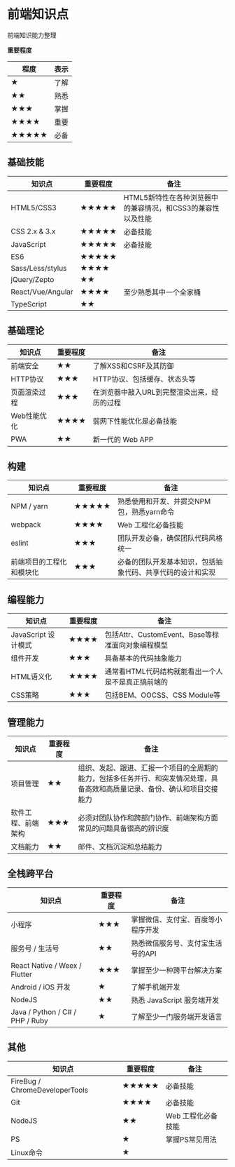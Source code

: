 # 前端知识点

前端知识能力整理

**重要程度**

| 程度 | 表示 |
|-----|------|
| ★ |	了解 |
| ★★ |	熟悉 |
| ★★★ |	掌握 |
| ★★★★ |	重要 |
| ★★★★★ |	必备 |


## 基础技能

| 知识点 |	重要程度 | 备注 |
|--------|---------|-----|
| HTML5/CSS3 | ★★★★★ | HTML5新特性在各种浏览器中的兼容情况，和CSS3的兼容性以及性能 |
| CSS 2.x & 3.x | ★★★★★ | 必备技能 |
| JavaScript | ★★★★★ | 必备技能 |
| ES6 | ★★★★★ |  |
| Sass/Less/stylus | ★★★★ |  |
| jQuery/Zepto | ★★ | 
| React/Vue/Angular | ★★★★ | 至少熟悉其中一个全家桶 |
| TypeScript | ★★ |  |


## 基础理论

| 知识点 |	重要程度 | 备注 |
|--------|---------|-----|
| 前端安全 | ★★ | 了解XSS和CSRF及其防御 |
| HTTP协议 | ★★★ | HTTP协议、包括缓存、状态头等 |
| 页面渲染过程 | ★★★ | 在浏览器中敲入URL到完整渲染出来，经历的过程 |
| Web性能优化 | ★★★★ | 弱网下性能优化是必备技能 |
| PWA | ★★ | 新一代的 Web APP |

## 构建

| 知识点 |	重要程度 | 备注 |
|--------|---------|-----|
| NPM / yarn | ★★★★★ | 熟悉使用和开发、并提交NPM包，熟悉yarn命令 |
| webpack | ★★★★ | Web 工程化必备技能 |
| eslint | ★★★ | 团队开发必备，确保团队代码风格统一 |
| 前端项目的工程化和模块化 | ★★★ | 必备的团队开发基本知识，包括抽象代码、共享代码的设计和实现 |

## 编程能力

| 知识点 |	重要程度 | 备注 |
|--------|---------|-----|
| JavaScript 设计模式 | ★★★★ | 包括Attr、CustomEvent、Base等标准面向对象编程模型 |
| 组件开发 | ★★★ | 具备基本的代码抽象能力 |
| HTML语义化 | ★★★★ | 通常看HTML代码结构就能看出一个人是不是真正搞前端的 |
| CSS策略 | ★★★ | 包括BEM、OOCSS、CSS Module等 |

## 管理能力

| 知识点 |	重要程度 | 备注 |
|--------|---------|-----|
| 项目管理 | ★★ | 组织、发起、跟进、汇报一个项目的全周期的能力，包括多任务并行、和突发情况处理，具备高效和高质量记录、备份、确认和项目交接能力 |
| 软件工程、前端架构 | ★★★ | 必须对团队协作和跨部门协作、前端架构方面常见的问题具备很高的辨识度 |
| 文档能力 | ★★ | 邮件、文档沉淀和总结能力 |

## 全栈跨平台

| 知识点 |	重要程度 | 备注 |
|--------|---------|-----|
| 小程序 | ★★★ | 掌握微信、支付宝、百度等小程序开发 |
| 服务号 / 生活号 | ★★ | 熟悉微信服务号、支付宝生活号的API |
| React Native / Weex / Flutter | ★★★ | 掌握至少一种跨平台解决方案 |
| Android / iOS 开发 | ★ | 了解手机端开发 |
| NodeJS | ★★ | 熟悉 JavaScript 服务端开发 |
| Java / Python / C# / PHP / Ruby | ★ | 了解至少一门服务端开发语言 |

## 其他

| 知识点 |	重要程度 | 备注 |
|--------|---------|-----|
| FireBug / ChromeDeveloperTools | ★★★★★ | 必备技能 |
| Git | ★★★★ | 必备技能 |
| NodeJS | ★★ | Web 工程化必备技能 |
| PS | ★ | 掌握PS常见用法 |
| Linux命令 | ★ |  |
